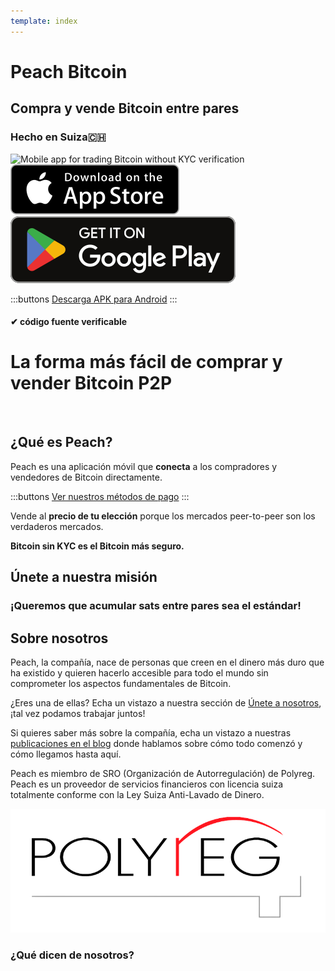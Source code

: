 ```yaml
---
template: index
---
```


<!--[teaser]-->

# Peach Bitcoin

## Compra y vende Bitcoin <span>entre pares</span>

### Hecho en Suiza🇨🇭

<div class="inner-wrap">

<img src="/img/phones.png" alt="Mobile app for trading Bitcoin without KYC verification" style="width:1024px; height:844px;">

<div>
  <div class="md:flex items-end">
    <a href="https://testflight.apple.com/join/wfSPFEWG"><img class="h-180px md:h-90px" src="/img/home/download-on-the-app-store.svg" alt="Download Bitcoin app on the App Store without KYC verification"></a>
    <a class="md:ml-4" href="https://play.google.com/store/apps/details?id=com.peachbitcoin.peach.mainnet"><img class="h-180px md:h-90px" src="/img/home/get-it-on-google-play.svg" alt="Get Bitcoin app on Google Play store without ID verification"></a>
  </div>

:::buttons
[Descarga APK para Android](/es/apk/)
:::

</div>

</div>

#### ✔ código fuente verificable

<!--[top]-->

# La forma más fácil de comprar y vender Bitcoin P2P

<br>

## ¿Qué es Peach?

Peach es una aplicación móvil que **conecta** a los compradores y vendedores de Bitcoin directamente.

:::buttons
[Ver nuestros métodos de pago](/how-it-works/#available-payment-methods)
:::

Vende al **precio de tu elección** porque los mercados peer-to-peer son los verdaderos mercados.

**Bitcoin sin KYC es el Bitcoin más seguro.**

<!--[mission]-->

## Únete a nuestra misión

### ¡Queremos que acumular sats entre pares sea el estándar!

<!--[about]-->

## Sobre nosotros

Peach, la compañía, nace de personas que creen en el dinero más duro que ha existido y quieren hacerlo accesible para todo el mundo sin comprometer los aspectos fundamentales de Bitcoin.

¿Eres una de ellas? Echa un vistazo a nuestra sección de [Únete a nosotros](/es/join-us/), ¡tal vez podamos trabajar juntos!

Si quieres saber más sobre la compañía, echa un vistazo a nuestras [publicaciones en el blog](/es/blog/) donde hablamos sobre cómo todo comenzó y cómo llegamos hasta aquí.

Peach es miembro de SRO (Organización de Autorregulación) de Polyreg. Peach es un proveedor de servicios financieros con licencia suiza totalmente conforme con la Ley Suiza Anti-Lavado de Dinero.

<div class="flex justify-center"><div class="w-1/2">

![Swiss regulated Bitcoin exchange certified by Polyreg](/img/home/polyreg.png)

</div></div>

### ¿Qué dicen de nosotros?

<br>
<div id="ap-widget-container" class="ap-widget-container" prod_code="peach" show ="top" bg_color="#FFFFFF" review_bg_color = "#FFFFFF" text_color = "#000000"></div>
